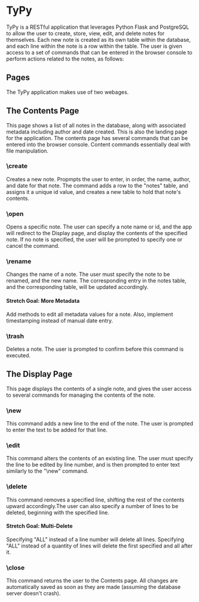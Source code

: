 # TyPy

TyPy is a RESTful application that leverages Python Flask and PostgreSQL to allow the user to create, store, view, edit, and delete notes for themselves. Each new note is created as its own table within the database, and each line within the note is a row within the table. The user is given access to a set of commands that can be entered in the browser console to perform actions related to the notes, as follows:

## Pages

The TyPy application makes use of two webages.

## The Contents Page

This page shows a list of all notes in the database, along with associated metadata including author and date created. This is also the landing page for the application. The contents page has several commands that can be entered into the browser console. Content commands essentially deal with file manipulation.

### \create

Creates a new note. Propmpts the user to enter, in order, the name, author, and date for that note. The command adds a row to the "notes" table, and assigns it a unique id value, and creates a new table to hold that note's contents.

### \open

Opens a specific note. The user can specify a note name or id, and the app will redirect to the Display page, and display the contents of the specified note. If no note is specified, the user will be prompted to specify one or cancel the command.

### \rename

Changes the name of a note. The user must specify the note to be renamed, and the new name. The corresponding entry in the notes table, and the corresponding table, will be updated accordingly.

#### Stretch Goal: More Metadata

Add methods to edit all metadata values for a note. Also, implement timestamping instead of manual date entry.

### \trash

Deletes a note. The user is prompted to confirm before this command is executed.

## The Display Page

This page displays the contents of a single note, and gives the user access to several commands for managing the contents of the note.

### \new

This command adds a new line to the end of the note. The user is prompted to enter the text to be added for that line.

### \edit

This command alters the contents of an existing line. The user must specify the line to be edited by line number, and is then prompted to enter text similarly to the "\new" command.

### \delete

This command removes a specified line, shifting the rest of the contents upward accordingly.The user can also specify a number of lines to be deleted, beginning with the specified line.

#### Stretch Goal: Multi-Delete

Specifying "ALL" instead of a line number will delete all lines.
Specifying "ALL" instead of a quantity of lines will delete the first specified and all after it.

### \close

This command returns the user to the Contents page. All changes are automatically saved as soon as they are made (assuming the database server doesn't crash).
